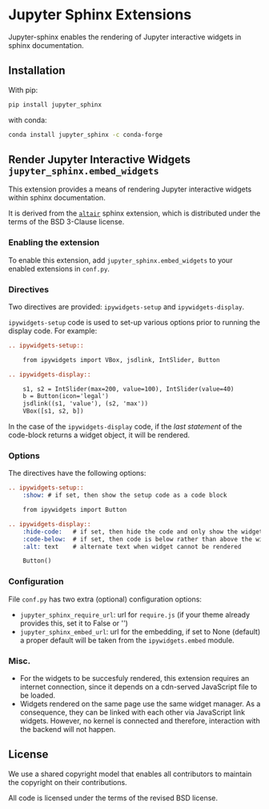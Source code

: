 # Jupyter Sphinx Extensions

Jupyter-sphinx enables the rendering of Jupyter interactive widgets in sphinx
documentation.

## Installation

With pip:

```bash
pip install jupyter_sphinx
```

with conda:

```bash
conda install jupyter_sphinx -c conda-forge
```

## Render Jupyter Interactive Widgets `jupyter_sphinx.embed_widgets`

This extension provides a means of rendering Jupyter interactive widgets within
sphinx documentation.

It is derived from the [`altair`](https://github.com/altair-viz/altair) sphinx
extension, which is distributed under the terms of the BSD 3-Clause license.

### Enabling the extension

To enable this extension, add `jupyter_sphinx.embed_widgets` to your enabled
extensions in `conf.py`.

### Directives

Two directives are provided: `ipywidgets-setup` and `ipywidgets-display`.

`ipywidgets-setup` code is used to set-up various options
prior to running the display code. For example:

```rst
.. ipywidgets-setup::

	from ipywidgets import VBox, jsdlink, IntSlider, Button

.. ipywidgets-display::

    s1, s2 = IntSlider(max=200, value=100), IntSlider(value=40)
    b = Button(icon='legal')
    jsdlink((s1, 'value'), (s2, 'max'))
    VBox([s1, s2, b])
```

In the case of the `ipywidgets-display` code, if the *last statement* of the
code-block returns a widget object, it will be rendered.

### Options

The directives have the following options:

```rst
.. ipywidgets-setup::
    :show: # if set, then show the setup code as a code block

    from ipywidgets import Button

.. ipywidgets-display::
    :hide-code:   # if set, then hide the code and only show the widget
    :code-below:  # if set, then code is below rather than above the widget
    :alt: text    # alternate text when widget cannot be rendered

    Button()
```

### Configuration

File `conf.py` has two extra (optional) configuration options:

 * `jupyter_sphinx_require_url`: url for `require.js` (if your theme already provides this, set it to False or '')
 * `jupyter_sphinx_embed_url`: url for the embedding, if set to None (default) a proper default will be taken from the `ipywidgets.embed` module.

### Misc.

- For the widgets to be succesfuly rendered, this extension requires an
  internet connection, since it depends on a cdn-served JavaScript file to be
  loaded.
- Widgets rendered on the same page use the same widget manager. As a
  consequence, they can be linked with each other via JavaScript link widgets.
  However, no kernel is connected and therefore, interaction with the backend
  will not happen.

## License

We use a shared copyright model that enables all contributors to maintain the
copyright on their contributions.

All code is licensed under the terms of the revised BSD license.
